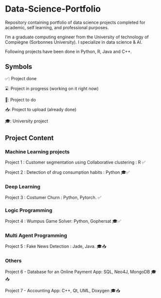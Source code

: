# Data-Science-Portfolio

Repository containing portfolio of data science projects completed for academic, self learning, and professional purposes. 

I’m a graduate computing engineer from the University of technology of Compiègne (Sorbonnes University). I specialize in data science & AI.

Following projects have been done in Python, R, Java and C++. 

## Symbols 

✅: Project done

⌛️: Project in progress (working on it right now)

📌: Project to do

📥: Project to upload (already done)

🎓: University project

## Project Content

### Machine Learning projects

Project 1 : Customer segmentation using Collaborative clustering : R ✅

Project 2 : Detection of drug consumption habits : Python 🎓✅

### Deep Learning

Project 3 : Costumer Churn : Python, Pytorch. ✅

### Logic Programming

Project 4 : Wumpus Game Solver: Python, Gophersat 🎓✅

### Multi Agent Programming

Project 5 : Fake News Detection : Jade, Java. 🎓📥

###  Others

Project 6 - Database for an Online Payment App: SQL, Neo4J, MongoDB 🎓📥

Project 7 - Accounting App: C++, Qt, UML, Doxygen 🎓📥


